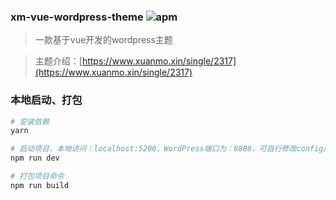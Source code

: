### xm-vue-wordpress-theme ![apm](https://img.shields.io/apm/l/vim-mode.svg)

> 一款基于vue开发的wordpress主题

> 主题介绍：[https://www.xuanmo.xin/single/2317](https://www.xuanmo.xin/single/2317)

### 本地启动、打包

``` bash
# 安装依赖
yarn

# 启动项目，本地访问：localhost:5200，WordPress端口为：8888，可自行修改config/index.js
npm run dev

# 打包项目命令
npm run build
```
